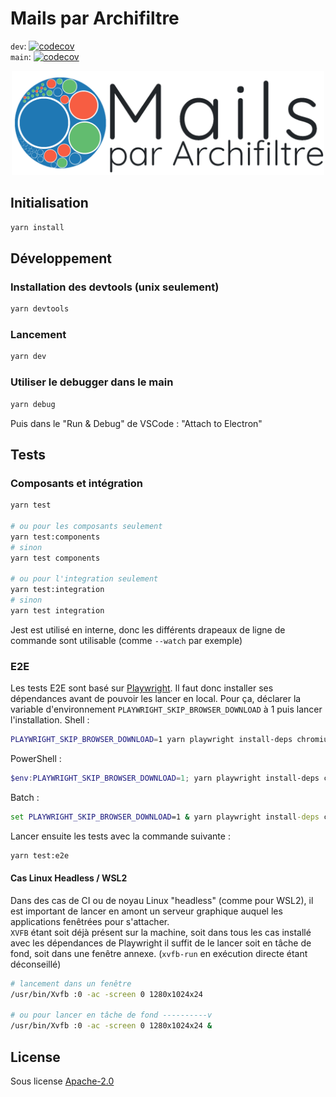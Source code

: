 # Mails par Archifiltre
`dev`: [![codecov](https://codecov.io/gh/SocialGouv/archifiltre-mails/branch/dev/graph/badge.svg?token=JPCHQWKTKZ)](https://codecov.io/gh/SocialGouv/archifiltre-mails)  
`main`: [![codecov](https://codecov.io/gh/SocialGouv/archifiltre-mails/branch/main/graph/badge.svg?token=JPCHQWKTKZ)](https://codecov.io/gh/SocialGouv/archifiltre-mails)


<p align="center">
    <img src="static/img/logo.png" alt="logo" width="500">
</p>

## Initialisation
```sh
yarn install
```

## Développement
### Installation des devtools (unix seulement)
```sh
yarn devtools
```

### Lancement
```sh
yarn dev
```

### Utiliser le debugger dans le main
```sh
yarn debug
```
Puis dans le "Run & Debug" de VSCode : "Attach to Electron"

## Tests
### Composants et intégration
```sh
yarn test

# ou pour les composants seulement
yarn test:components
# sinon
yarn test components

# ou pour l'integration seulement
yarn test:integration
# sinon
yarn test integration
```
Jest est utilisé en interne, donc les différents drapeaux de ligne de commande sont utilisable (comme `--watch` par exemple)

### E2E
Les tests E2E sont basé sur [Playwright](https://playwright.dev/). Il faut donc installer ses dépendances avant de pouvoir les lancer en local. Pour ça, déclarer la variable d'environnement `PLAYWRIGHT_SKIP_BROWSER_DOWNLOAD` à 1 puis lancer l'installation.
Shell :
```sh
PLAYWRIGHT_SKIP_BROWSER_DOWNLOAD=1 yarn playwright install-deps chromium
```
PowerShell :
```PowerShell
$env:PLAYWRIGHT_SKIP_BROWSER_DOWNLOAD=1; yarn playwright install-deps chromium
```
Batch :
```bat
set PLAYWRIGHT_SKIP_BROWSER_DOWNLOAD=1 & yarn playwright install-deps chromium
```

Lancer ensuite les tests avec la commande suivante :
```sh
yarn test:e2e
```

#### Cas Linux Headless / WSL2
Dans des cas de CI ou de noyau Linux "headless" (comme pour WSL2), il est important de lancer en amont un serveur graphique auquel les applications fenêtrées pour s'attacher.  
`XVFB` étant soit déjà présent sur la machine, soit dans tous les cas installé avec les dépendances de Playwright il suffit de le lancer soit en tâche de fond, soit dans une fenêtre annexe. (`xvfb-run` en exécution directe étant déconseillé)

```sh
# lancement dans un fenêtre
/usr/bin/Xvfb :0 -ac -screen 0 1280x1024x24

# ou pour lancer en tâche de fond ----------v
/usr/bin/Xvfb :0 -ac -screen 0 1280x1024x24 &
```

## License
Sous license [Apache-2.0](LICENSE)

